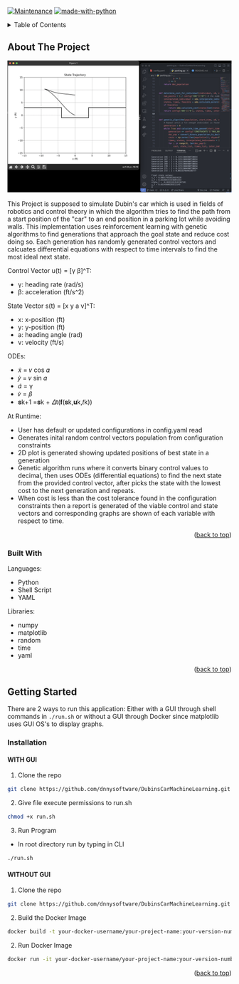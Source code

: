 <a name="readme-top"></a>

[![Maintenance](https://img.shields.io/badge/Maintained%3F-yes-green.svg)](https://GitHub.com/Naereen/StrapDown.js/graphs/commit-activity)
[![made-with-python](https://img.shields.io/badge/Made%20with-Python-1f425f.svg)](https://www.python.org/)


<!-- TABLE OF CONTENTS -->
<details>
  <summary>Table of Contents</summary>
  <ol>
    <li>
      <a href="#about-the-project">About The Project</a>
      <ul>
        <li><a href="#built-with">Built With</a></li>
      </ul>
    </li>
    <li>
      <a href="#getting-started">Getting Started</a>
      <ul>
        <li><a href="#prerequisites">Prerequisites</a></li>
      </ul>
    </li>
    <li><<a href="#installation">Installation</a></li>
  </ol>
</details>



<!-- ABOUT THE PROJECT -->
## About The Project

![Dubin's Car Simulation Demo](img/demo-dubins.png)

This Project is supposed to simulate Dubin's car which is used in fields of robotics and control theory in which the algorithm tries to find the path from a start position of the "car" to an end position in a parking lot while avoiding walls. This implementation uses reinforcement learning with genetic algorithms to find generations that approach the goal state and reduce cost doing so. Each generation has randomly generated control vectors and calcuates differential equations with respect to time intervals to find the most ideal next state.

Control Vector u(t) = [γ β]^T:
* γ: heading rate (rad/s)
* β: acceleration (ft/s^2)

State Vector s(t) = [x y a v]^T:
* x: x-position (ft)
* y: y-position (ft)
* a: heading angle (rad)
* v: velocity (ft/s)

ODEs: 
* 𝑥̇ = 𝑣 cos 𝛼 
* 𝑦̇ = 𝑣 sin 𝛼 
* 𝛼̇ = γ
* 𝑣̇ = 𝛽
* 𝐬k+1 =𝐬k + 𝛥t(𝐟(𝐬k,𝐮k,𝑡k))

At Runtime: 
* User has default or updated configurations in config.yaml read
* Generates inital random control vectors population from configuration constraints
* 2D plot is generated showing updated positions of best state in a generation
* Genetic algorithm runs where it converts binary control values to decimal, then uses ODEs (differential equations) to find the next state from the provided control vector, after picks the state with the lowest cost to the next generation and repeats.
* When cost is less than the cost tolerance found in the configuration constraints then a report is generated of the viable control and state vectors and corresponding graphs are shown of each variable with respect to time.


<p align="right">(<a href="#readme-top">back to top</a>)</p>


### Built With

Languages:
* Python
* Shell Script
* YAML

Libraries:
* numpy
* matplotlib
* random
* time
* yaml

<p align="right">(<a href="#readme-top">back to top</a>)</p>


<!-- GETTING STARTED -->
## Getting Started

There are 2 ways to run this application: Either with a GUI through shell commands in `./run.sh` or without a GUI through Docker since matplotlib uses GUI OS's to display graphs. 

### Installation

#### WITH GUI
1. Clone the repo
  ```sh
  git clone https://github.com/dnnysoftware/DubinsCarMachineLearning.git
  ```
2. Give file execute permissions to run.sh
  ```sh
  chmod +x run.sh
  ```
3. Run Program
  * In root directory run by typing in CLI
  ```sh
  ./run.sh
  ```

#### WITHOUT GUI
1. Clone the repo
  ```sh
  git clone https://github.com/dnnysoftware/DubinsCarMachineLearning.git
  ```
2. Build the Docker Image
  ```sh
  docker build -t your-docker-username/your-project-name:your-version-number .
  ```
2. Run Docker Image
  ```sh
  docker run -it your-docker-username/your-project-name:your-version-number .
  ```

<p align="right">(<a href="#readme-top">back to top</a>)</p>